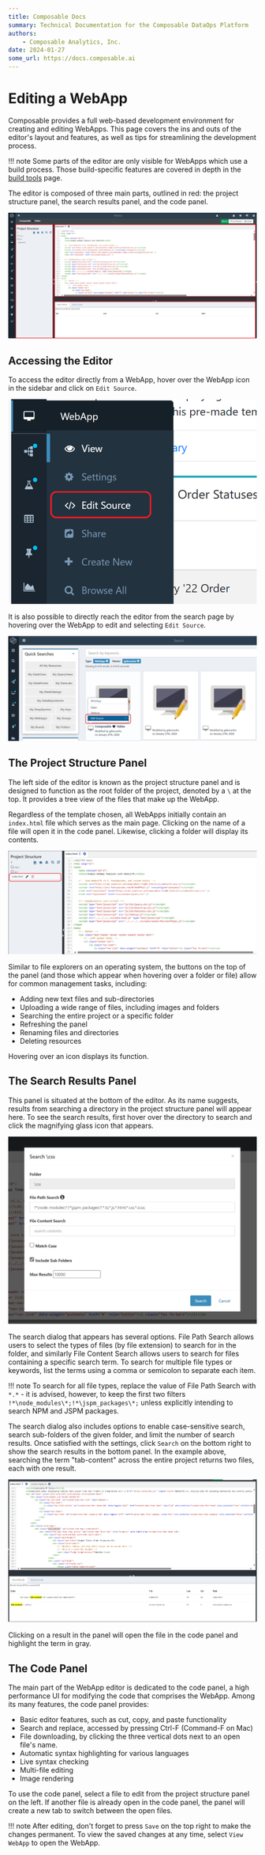 ```yaml
---
title: Composable Docs
summary: Technical Documentation for the Composable DataOps Platform
authors:
    - Composable Analytics, Inc.
date: 2024-01-27
some_url: https://docs.composable.ai
---
```


# Editing a WebApp

Composable provides a full web-based development environment for creating and editing WebApps. This page covers the ins and outs of the editor's layout and features, as well as tips for streamlining the development process.

!!! note
    Some parts of the editor are only visible for WebApps which use a build process. Those build-specific features are covered in depth in the [build tools](./05.WebApp-Build-Tools.md) page.

The editor is composed of three main parts, outlined in red: the project structure panel, the search results panel, and the code panel.

![!A screenshot of the WebApp editor, showing all the panels and code.](img/00-WebApp-Editor-Parts.png)

## Accessing the Editor
To access the editor directly from a WebApp, hover over the WebApp icon in the sidebar and click on `Edit Source`.

![!The WebApp menu that appears when hovering over the sidebar icon.](img/01-WebApp-Edit-Source.png)

It is also possible to directly reach the editor from the search page by hovering over the WebApp to edit and selecting `Edit Source`.

![!The WebApp resource icons in the search results. Hovering over the name of the icon displays the option to edit.](img/02-WebApp-Edit-From-Search.png)

## The Project Structure Panel
The left side of the editor is known as the project structure panel and is designed to function as the root folder of the project, denoted by a `\` at the top. It provides a tree view of the files that make up the WebApp.

Regardless of the template chosen, all WebApps initially contain an `index.html` file which serves as the main page. Clicking on the name of a file will open it in the code panel. Likewise, clicking a folder will display its contents.

![!A close-up of the project structure panel with the index.html file highlighted.](img/03-WebApp-File-Highlight.png)

Similar to file explorers on an operating system, the buttons on the top of the panel (and those which appear when hovering over a folder or file) allow for common management tasks, including:

* Adding new text files and sub-directories
* Uploading a wide range of files, including images and folders
* Searching the entire project or a specific folder
* Refreshing the panel
* Renaming files and directories
* Deleting resources

Hovering over an icon displays its function.

## The Search Results Panel
This panel is situated at the bottom of the editor. As its name suggests, results from searching a directory in the project structure panel will appear here. To see the search results, first hover over the directory to search and click the magnifying glass icon that appears.

![!The search folder dialog showing the folder to search in and search options, explained below](img/04-WebApp-Search-Dialog.png)

The search dialog that appears has several options. File Path Search allows users to select the types of files (by file extension) to search for in the folder, and similarly File Content Search allows users to search for files containing a specific search term. To search for multiple file types or keywords, list the terms using a comma or semicolon to separate each item.

!!! note
    To search for all file types, replace the value of File Path Search with `*.*` - it is advised, however, to keep the first two filters `!*\node_modules\*;!*\jspm_packages\*;` unless explicitly intending to search NPM and JSPM packages.
    
The search dialog also includes options to enable case-sensitive search, search sub-folders of the given folder, and limit the number of search results. Once satisfied with the settings, click `Search` on the bottom right to show the search results in the bottom panel. In the example above, searching the term "tab-content" across the entire project returns two files, each with one result.

![!The search results panel populated with results from the search above.](img/05-WebApp-Search-Results.png)

Clicking on a result in the panel will open the file in the code panel and highlight the term in gray.

## The Code Panel

The main part of the WebApp editor is dedicated to the code panel, a high performance UI for modifying the code that comprises the WebApp. Among its many features, the code panel provides:

* Basic editor features, such as cut, copy, and paste functionality
* Search and replace, accessed by pressing Ctrl-F (Command-F on Mac)
* File downloading, by clicking the three vertical dots next to an open file's name.
* Automatic syntax highlighting for various languages
* Live syntax checking
* Multi-file editing
* Image rendering

To use the code panel, select a file to edit from the project structure panel on the left. If another file is already open in the code panel, the panel will create a new tab to switch between the open files. 

!!! note
    After editing, don't forget to press `Save` on the top right to make the changes permanent. To view the saved changes at any time, select `View WebApp` to open the WebApp.
